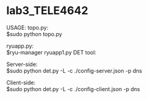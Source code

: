 # lab3_TELE4642

USAGE: 
topo.py:  
        $sudo python topo.py
 
ryuapp.py:  
        $ryu-manager ryuapp1.py
DET tool: 

Server-side:  
$sudo python det.py -L -c ./config-server.json -p dns  
  
Client-side:  
$sudo python det.py -L -c ./config-client.json -p dns
